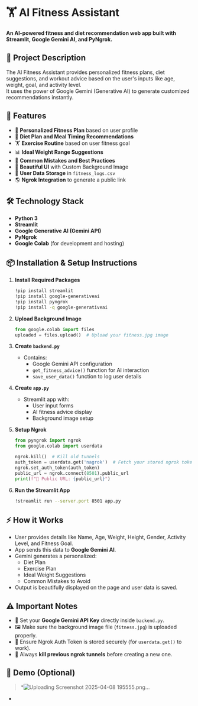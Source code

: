 # 🏋️ AI Fitness Assistant
**An AI-powered fitness and diet recommendation web app built with Streamlit, Google Gemini AI, and PyNgrok.**

## 📜 Project Description
The AI Fitness Assistant provides personalized fitness plans, diet suggestions, and workout advice based on the user's inputs like age, weight, goal, and activity level.  
It uses the power of Google Gemini (Generative AI) to generate customized recommendations instantly.

## 🚀 Features
- 🎯 **Personalized Fitness Plan** based on user profile
- 🍎 **Diet Plan and Meal Timing Recommendations**
- 🏋️ **Exercise Routine** based on user fitness goal
- 📊 **Ideal Weight Range Suggestions**
- 🚫 **Common Mistakes and Best Practices**
- 📸 **Beautiful UI** with Custom Background Image
- 📄 **User Data Storage** in `fitness_logs.csv`
- 🌎 **Ngrok Integration** to generate a public link

## 🛠️ Technology Stack
- **Python 3**
- **Streamlit**
- **Google Generative AI (Gemini API)**
- **PyNgrok**
- **Google Colab** (for development and hosting)

## 📦 Installation & Setup Instructions

1. **Install Required Packages**
    ```bash
    !pip install streamlit
    !pip install google-generativeai
    !pip install pyngrok
    !pip install -q google-generativeai
    ```

2. **Upload Background Image**
    ```python
    from google.colab import files
    uploaded = files.upload()  # Upload your fitness.jpg image
    ```

3. **Create `backend.py`**
    - Contains:
      - Google Gemini API configuration
      - `get_fitness_advice()` function for AI interaction
      - `save_user_data()` function to log user details

4. **Create `app.py`**
    - Streamlit app with:
      - User input forms
      - AI fitness advice display
      - Background image setup

5. **Setup Ngrok**
    ```python
    from pyngrok import ngrok
    from google.colab import userdata

    ngrok.kill()  # Kill old tunnels
    auth_token = userdata.get('nagrok')  # Fetch your stored ngrok token
    ngrok.set_auth_token(auth_token)
    public_url = ngrok.connect(8501).public_url
    print(f"🚀 Public URL: {public_url}")
    ```

6. **Run the Streamlit App**
    ```bash
    !streamlit run --server.port 8501 app.py
    ```


## ⚡ How it Works
- User provides details like Name, Age, Weight, Height, Gender, Activity Level, and Fitness Goal.
- App sends this data to **Google Gemini AI**.
- Gemini generates a personalized:
  - Diet Plan
  - Exercise Plan
  - Ideal Weight Suggestions
  - Common Mistakes to Avoid
- Output is beautifully displayed on the page and user data is saved.

## ⚠️ Important Notes
- 🔑 Set your **Google Gemini API Key** directly inside `backend.py`.
- 🖼️ Make sure the background image file (`fitness.jpg`) is uploaded properly.
- 🔗 Ensure Ngrok Auth Token is stored securely (for `userdata.get()` to work).
- 🧹 Always **kill previous ngrok tunnels** before creating a new one.

## 📸 Demo (Optional)
> *![Uploading Screenshot 2025-04-08 195555.png…]()
*


